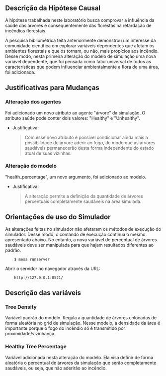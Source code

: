 ## Descrição da Hipótese Causal

A hipótese trabalhada neste laboratório busca comprovar a influência da saúde das árvores e consequentemente das florestas na retardação de incêndios florestais.

A pesquisa bibliométrica feita anteriormente demonstrou um interesse da comunidade científica em explorar variáveis dependentes que afetam os ambientes florestais e que os tornam, ou não, mais propícios aos incêndio. Desse modo, nesta primeira alteração do modelo de simulação uma nova variável dependente, que foi pensada como fator universal de todos as características que podem influenciar ambientalmente a flora de uma área, foi adicionada.

  

## Justificativas para Mudanças

### Alteração dos agentes
Foi adicionado um novo atributo ao agente "árvore" da simulação. O atributo saúde pode conter dois valores: "Healthy" e "Unhealthy".

- Justificativa:
	> Com esse novo atributo é possível condicionar ainda mais a possibilidade de árvore aderir ao fogo, de modo que as árvores saudáveis permanecerão desta forma independente do estado atual de suas vizinhas. 

### Alteração do modelo
"health_percentage", um novo argumento, foi adicionado ao modelo.

- Justificativa:
	>A alteração permite a definição da quantidade de árvores percentuais completamente saudáveis na área simulada.
  

## Orientações de uso do Simulador
As alterações feitas no simulador não afetaram os métodos de execução do simulador. Desse modo, o comando de execução continua o mesmo apresentado abaixo. No entanto, a nova variável de percentual de árvores saudáveis deve ser manipulada para que hajam resultados diferentes ao padrão.
``` 
	$ mesa runserver
```

Abrir o servidor no navegador através da URL:
```
    http://127.0.0.1:8521/
```


## Descrição das variáveis
### Tree Density
Variável padrão do modelo. Regula a quantidade de árvores colocadas de forma aleatória no grid de simulação. Nesse modelo, a densidade da área é importante porque o fogo do incêndio só é transmitido por proximidade/vizinhança. 

### Healthy Tree Percentage
Variável adicionada nesta alteração do modelo. Ela visa definir de forma aleatória o percentual de árvores da simulação que serão completamente saudáveis, ou seja, que não aderirão ao incêndio.